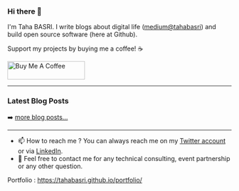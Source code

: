 ### Hi there 👋

I'm Taha BASRI.
I write blogs about digital life ([medium@tahabasri](https://medium.com/@tahabasri)) and build open source software (here at Github).

Support my projects by buying me a coffee! ☕

<a href="https://www.buymeacoffee.com/tahabasri" target="_blank"><img src="https://cdn.buymeacoffee.com/buttons/default-orange.png" alt="Buy Me A Coffee" height="41" width="174"></a>

---

### Latest Blog Posts

<!-- BLOG-POST-LIST:START -->
<!-- BLOG-POST-LIST:END -->

➡️ [more blog posts...](https://tahabasri.medium.com/)

---

- 📫  How to reach me ? You can always reach me on my [Twitter account](https://twitter.com/TheTahaBasri) or via [LinkedIn](https://www.linkedin.com/in/tahabasri/en/).
- 💬  Feel free to contact me for any technical consulting, event partnership or any other question.

Portfolio : https://tahabasri.github.io/portfolio/
